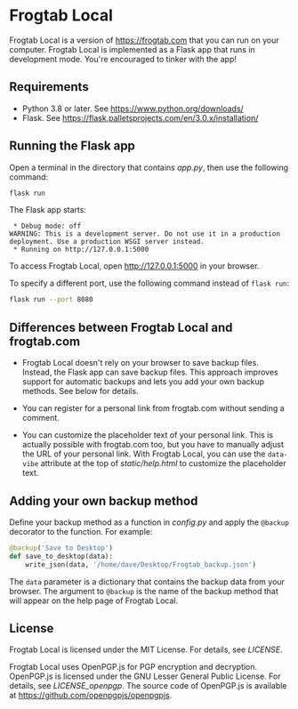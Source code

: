 # Frogtab Local

Frogtab Local is a version of https://frogtab.com that you can run on your computer.
Frogtab Local is implemented as a Flask app that runs in development mode.
You're encouraged to tinker with the app!

## Requirements

  - Python 3.8 or later. See https://www.python.org/downloads/
  - Flask. See https://flask.palletsprojects.com/en/3.0.x/installation/

## Running the Flask app

Open a terminal in the directory that contains *app.py*, then use the following command:
    
```sh
flask run
```

The Flask app starts:

```
 * Debug mode: off
WARNING: This is a development server. Do not use it in a production deployment. Use a production WSGI server instead.
 * Running on http://127.0.0.1:5000
```

To access Frogtab Local, open http://127.0.0.1:5000 in your browser.

To specify a different port, use the following command instead of `flask run`:

```sh
flask run --port 8080
```

## Differences between Frogtab Local and frogtab.com

  - Frogtab Local doesn't rely on your browser to save backup files.
    Instead, the Flask app can save backup files.
    This approach improves support for automatic backups and lets you add your own backup methods. See below for details.

  - You can register for a personal link from frogtab.com without sending a comment.

  - You can customize the placeholder text of your personal link.
    This is actually possible with frogtab.com too, but you have to manually adjust the URL of your personal link.
    With Frogtab Local, you can use the `data-vibe` attribute at the top of *static/help.html* to customize the placeholder text.

## Adding your own backup method

Define your backup method as a function in *config.py* and apply the `@backup` decorator to the function. For example:

```py
@backup('Save to Desktop')
def save_to_desktop(data):
    write_json(data, '/home/dave/Desktop/Frogtab_backup.json')
```

The `data` parameter is a dictionary that contains the backup data from your browser.
The argument to `@backup` is the name of the backup method that will appear on the help page of Frogtab Local.

## License
Frogtab Local is licensed under the MIT License.
For details, see *LICENSE*.

Frogtab Local uses OpenPGP.js for PGP encryption and decryption.
OpenPGP.js is licensed under the GNU Lesser General Public License.
For details, see *LICENSE_openpgp*.
The source code of OpenPGP.js is available at https://github.com/openpgpjs/openpgpjs.